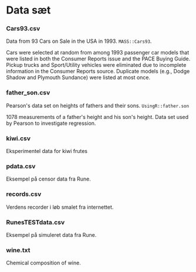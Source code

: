 # Data sæt

### Cars93.csv 
Data from 93 Cars on Sale in the USA in 1993. `MASS::Cars93`.

Cars were selected at random from among 1993 passenger car models that were listed in both the Consumer Reports issue and the PACE Buying Guide. Pickup trucks and Sport/Utility vehicles were eliminated due to incomplete information in the Consumer Reports source. Duplicate models (e.g., Dodge Shadow and Plymouth Sundance) were listed at most once.

### father_son.csv 
Pearson's data set on heights of fathers and their sons. `UsingR::father.son`

1078 measurements of a father's height and his son's height. Data set used by Pearson to investigate regression.

### kiwi.csv 
Eksperimentel data for kiwi frutes 

### pdata.csv 
Eksempel på censor data fra Rune.

### records.csv 
Verdens recorder i løb smalet fra internettet.

### RunesTESTdata.csv 
Eksempel på simuleret data fra Rune.

### wine.txt
Chemical composition of wine. 